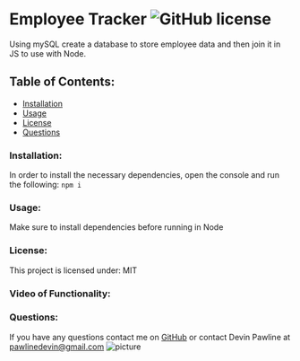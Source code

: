 # Employee Tracker  ![GitHub license](https://img.shields.io/github/license/Naereen/StrapDown.js.svg)
Using mySQL create a database to store employee data and then join it in JS to use with Node.
## Table of Contents:
* [Installation](#installation)
* [Usage](#usage)
* [License](#license)
* [Questions](#questions)
### Installation:
In order to install the necessary dependencies, open the console and run the following:
```npm i```
### Usage:
Make sure to install dependencies before running in Node
### License:
This project is licensed under:
MIT
### Video of Functionality:

### Questions:
If you have any questions contact me on [GitHub](https://github.com/devinpawline) or contact 
Devin Pawline at pawlinedevin@gmail.com
![picture](https://github.com/devinpawline.png?size=80)
    
  
